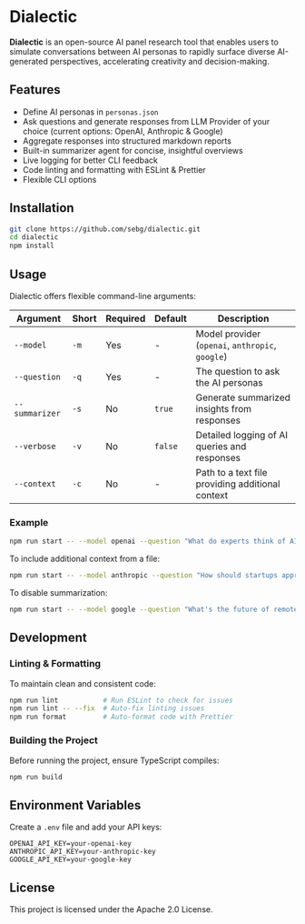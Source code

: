# Dialectic

**Dialectic** is an open-source AI panel research tool that enables users to simulate conversations between AI personas to rapidly surface diverse AI-generated perspectives, accelerating creativity and decision-making.

## Features

- Define AI personas in `personas.json`
- Ask questions and generate responses from LLM Provider of your choice (current options: OpenAI, Anthropic & Google)
- Aggregate responses into structured markdown reports
- Built-in summarizer agent for concise, insightful overviews
- Live logging for better CLI feedback
- Code linting and formatting with ESLint & Prettier
- Flexible CLI options

## Installation

```sh
git clone https://github.com/sebg/dialectic.git
cd dialectic
npm install
```

## Usage

Dialectic offers flexible command-line arguments:

| Argument       | Short | Required | Default | Description                                      |
| -------------- | ----- | -------- | ------- | ------------------------------------------------ |
| `--model`      | `-m`  | Yes      | -       | Model provider (`openai`, `anthropic`, `google`) |
| `--question`   | `-q`  | Yes      | -       | The question to ask the AI personas              |
| `--summarizer` | `-s`  | No       | `true`  | Generate summarized insights from responses      |
| `--verbose`    | `-v`  | No       | `false` | Detailed logging of AI queries and responses     |
| `--context`    | `-c`  | No       | -       | Path to a text file providing additional context |

### Example

```sh
npm run start -- --model openai --question "What do experts think of AI regulation?" --verbose
```

To include additional context from a file:

```sh
npm run start -- --model anthropic --question "How should startups approach AI ethics?" --context ./path/to/context.txt
```

To disable summarization:

```sh
npm run start -- --model google --question "What's the future of remote work?" --summarizer false
```

## Development

### **Linting & Formatting**

To maintain clean and consistent code:

```sh
npm run lint           # Run ESLint to check for issues
npm run lint -- --fix  # Auto-fix linting issues
npm run format         # Auto-format code with Prettier
```

### **Building the Project**

Before running the project, ensure TypeScript compiles:

```sh
npm run build
```

## Environment Variables

Create a `.env` file and add your API keys:

```
OPENAI_API_KEY=your-openai-key
ANTHROPIC_API_KEY=your-anthropic-key
GOOGLE_API_KEY=your-google-key
```

## License

This project is licensed under the Apache 2.0 License.
